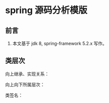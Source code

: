# spring 源码分析模版



## 前言

1. 本文基于 jdk 8, spring-framework 5.2.x 写作。



## 类层次

向上继承、实现关系：

向上向下所属层次：

类签名：